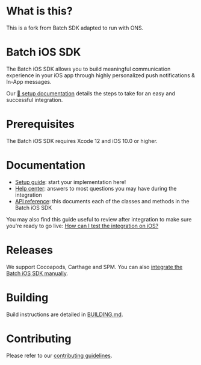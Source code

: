 # What is this?
This is a fork from Batch SDK adapted to run with ONS. 

# Batch iOS SDK

The Batch iOS SDK allows you to build meaningful communication experience in your iOS app through highly personalized push notifications & In-App messages.

Our [📕 setup documentation](https://doc.batch.com/ios/prerequisites) details the steps to take for an easy and successful integration.

# Prerequisites
The Batch iOS SDK requires Xcode 12 and iOS 10.0 or higher.

# Documentation
- [Setup guide](https://doc.batch.com/ios/prerequisites): start your implementation here!
- [Help center](https://help.batch.com/en/): answers to most questions you may have during the integration
- [API reference](https://doc.batch.com/ios-api-reference/index.html): this documents each of the classes and methods in the Batch iOS SDK

You may also find this guide useful to review after integration to make sure you're ready to go live: [How can I test the integration on iOS?](https://help.batch.com/en/articles/2669866-how-can-i-test-the-integration-on-ios)

# Releases
We support Cocoapods, Carthage and SPM. You can also [integrate the Batch iOS SDK manually](https://doc.batch.com/ios/advanced/general#manual-framework-integration). 
 
# Building

Build instructions are detailed in [BUILDING.md](BUILDING.md).

# Contributing
Please refer to our [contributing guidelines](CONTRIBUTING.md).
